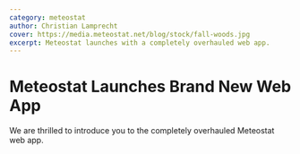 ```yaml
---
category: meteostat
author: Christian Lamprecht
cover: https://media.meteostat.net/blog/stock/fall-woods.jpg
excerpt: Meteostat launches with a completely overhauled web app.
---
```


# Meteostat Launches Brand New Web App

We are thrilled to introduce you to the completely overhauled Meteostat web app.
